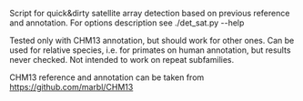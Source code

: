 Script for quick&dirty satellite array detection based on previous reference and annotation.
For options description see ./det_sat.py --help 

Tested only with CHM13 annotation, but should work for other ones. Can be used for relative species, i.e. for primates on human annotation, but results never checked.
Not intended to work on repeat subfamilies.

CHM13 reference and annotation can be taken from https://github.com/marbl/CHM13

